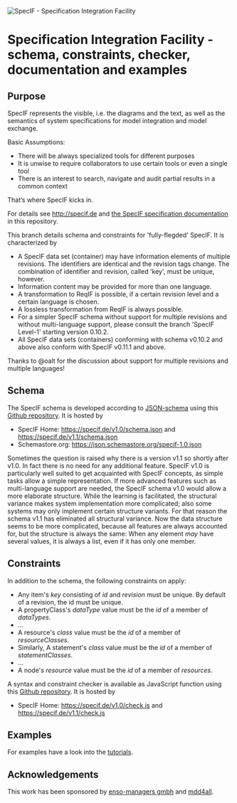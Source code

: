 ![SpecIF - Specification Integration Facility](./logo/SpecIF-Logo-small.png)

# Specification Integration Facility - schema, constraints, checker, documentation and examples

## Purpose
SpecIF represents the visible, i.e. the diagrams and the text, as well as the semantics of system specifications for model integration and model exchange.

Basic Assumptions:
- There will be always specialized tools for different purposes
- It is unwise to require collaborators to use certain tools or even a single tool
- There is an interest to search, navigate and audit partial results in a common context

That‘s where SpecIF kicks in.


For details see http://specif.de and [the SpecIF specification documentation](./documentation/Readme.md) in this repository.

This branch details schema and constraints for 'fully-flegded' SpecIF. It is characterized by
- A SpecIF data set (container) may have information elements of multiple revisions. The identifiers are identical and the revision tags change. 
The combination of identifier and revision, called 'key', must be unique, however. 
- Information content may be provided for more than one language.
- A transformation to ReqIF is possible, if a certain revision level and a certain language is chosen.
- A lossless transformation from ReqIF is always possible.
- For a simpler SpecIF schema without support for multiple revisions and without multi-language support, please consult the branch 'SpecIF Level-1' starting version 0.10.2.
- All SpecIF data sets (containers) conforming with schema v0.10.2 and above also conform with SpecIF v0.11.1 and above.

Thanks to @oalt for the discussion about support for multiple revisions and multiple languages!

## Schema

The SpecIF schema is developed according to [JSON-schema](http://json-schema.org) using this [Github repository](./schema/). It is hosted by
- SpecIF Home: https://specif.de/v1.0/schema.json and https://specif.de/v1.1/schema.json
- Schemastore.org: https://json.schemastore.org/specif-1.0.json

Sometimes the question is raised why there is a version v1.1 so shortly after v1.0. In fact there is no need for any additional feature. 
SpecIF v1.0 is particularly well suited to get acquainted with SpecIF concepts, as simple tasks allow a simple representation. 
If more advanced features such as multi-language support are needed, the SpecIF schema v1.0 would allow a more elaborate structure. 
While the learning is facilitated, the structural variance makes system implementation more complicated; also some systems may only implement certain structure variants.
For that reason the schema v1.1 has eliminated all structural variance. Now the data structure seems to be more complicated, because all features are always accounted for,
but the structure is always the same: When any element *may* have several values, it is always a list, even if it has only one member.

## Constraints

In addition to the schema, the following constraints on apply:
- Any item's *key* consisting of *id* and *revision* must be unique. By default of a revision, the id must be unique.
- A propertyClass's *dataType* value must be the *id* of a member of *dataTypes*.
- ... 
- A resource's *class* value must be the *id* of a member of *resourceClasses*. 
- Similarly, A statement's *class* value must be the *id* of a member of *statementClasses*.
- ...
- A node's *resource* value must be the *id* of a member of *resources*.

A syntax and constraint checker is available as JavaScript function using this [Github repository](./check/). It is hosted by 
- SpecIF Home: https://specif.de/v1.0/check.js and https://specif.de/v1.1/check.js

## Examples

For examples have a look into the [tutorials](./tutorials/Readme.md).

## Acknowledgements
This work has been sponsored by [enso-managers gmbh](http://enso-managers.de) and [mdd4all](http://mdd4all.de).
